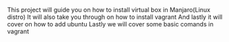 This project will guide you on how to install virtual box in Manjaro(Linux distro)
It will also take you through on how to install vagrant
And lastly it will cover on how to add ubuntu
Lastly we will cover some basic comands in vagrant